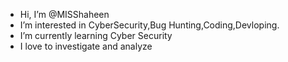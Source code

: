 - Hi, I’m @MISShaheen
- I’m interested in CyberSecurity,Bug Hunting,Coding,Devloping.
- I’m currently learning Cyber Security  
- I love to investigate and analyze

<!---
MISShaheen/MISShaheen is a ✨ special ✨ repository because its `README.md` (this file) appears on your GitHub profile.
You can click the Preview link to take a look at your changes.
--->
